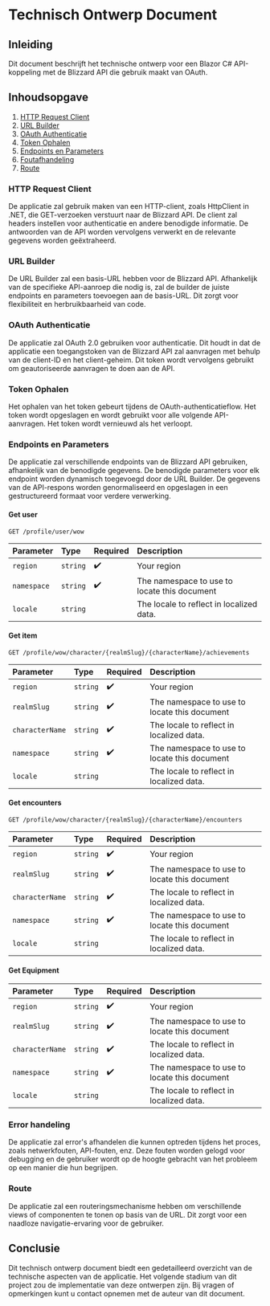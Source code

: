 # Technisch Ontwerp Document

## Inleiding

Dit document beschrijft het technische ontwerp voor een Blazor C# API-koppeling met de Blizzard API die gebruik maakt van OAuth.

## Inhoudsopgave

1. [HTTP Request Client](#item-one)
2. [URL Builder](#item-two)
3. [OAuth Authenticatie](#item-three)
4. [Token Ophalen](#item-four)
5. [Endpoints en Parameters](#item-five)
6. [Foutafhandeling](#item-six)
7. [Route](#item-seven)
<a id="item-one"></a>
### HTTP Request Client

De applicatie zal gebruik maken van een HTTP-client, zoals HttpClient in .NET, die GET-verzoeken verstuurt naar de Blizzard API. De client zal headers instellen voor authenticatie en andere benodigde informatie. De antwoorden van de API worden vervolgens verwerkt en de relevante gegevens worden geëxtraheerd.

### URL Builder

De URL Builder zal een basis-URL hebben voor de Blizzard API. Afhankelijk van de specifieke API-aanroep die nodig is, zal de builder de juiste endpoints en parameters toevoegen aan de basis-URL. Dit zorgt voor flexibiliteit en herbruikbaarheid van code.

### OAuth Authenticatie

De applicatie zal OAuth 2.0 gebruiken voor authenticatie. Dit houdt in dat de applicatie een toegangstoken van de Blizzard API zal aanvragen met behulp van de client-ID en het client-geheim. Dit token wordt vervolgens gebruikt om geautoriseerde aanvragen te doen aan de API.

### Token Ophalen

Het ophalen van het token gebeurt tijdens de OAuth-authenticatieflow. Het token wordt opgeslagen en wordt gebruikt voor alle volgende API-aanvragen. Het token wordt vernieuwd als het verloopt.

### Endpoints en Parameters
De applicatie zal verschillende endpoints van de Blizzard API gebruiken, afhankelijk van de benodigde gegevens. De benodigde parameters voor elk endpoint worden dynamisch toegevoegd door de URL Builder. De gegevens van de API-respons worden genormaliseerd en opgeslagen in een gestructureerd formaat voor verdere verwerking.

#### Get user
```http
GET /profile/user/wow 
```

| Parameter | Type     | Required | Description                |
| :-------- | :------- | :------  | :------------------------- |
| `region`  | `string` |    :heavy_check_mark:   | Your region  |
| `namespace`| `string`|    :heavy_check_mark:   | The namespace to use to locate this document  |
| `locale`  | `string` |          | The locale to reflect in localized data.  |

#### Get item

```http
GET /profile/wow/character/{realmSlug}/{characterName}/achievements 
```

| Parameter | Type     | Required | Description                |
| :-------- | :------- | :------  | :------------------------- |
| `region`  | `string` |    :heavy_check_mark:   | Your region  |
| `realmSlug`| `string`|    :heavy_check_mark:   | The namespace to use to locate this document  |
| `characterName`  | `string` |   :heavy_check_mark:       | The locale to reflect in localized data.  |
| `namespace`| `string`|    :heavy_check_mark:   | The namespace to use to locate this document  |
| `locale`  | `string` |          | The locale to reflect in localized data.  |

#### Get encounters
```http
GET /profile/wow/character/{realmSlug}/{characterName}/encounters 
```
| Parameter | Type     | Required | Description                |
| :-------- | :------- | :------  | :------------------------- |
| `region`  | `string` |    :heavy_check_mark:   | Your region  |
| `realmSlug`| `string`|    :heavy_check_mark:   | The namespace to use to locate this document  |
| `characterName`  | `string` |   :heavy_check_mark:       | The locale to reflect in localized data.  |
| `namespace`| `string`|    :heavy_check_mark:   | The namespace to use to locate this document  |
| `locale`  | `string` |          | The locale to reflect in localized data.  |

#### Get Equipment
| Parameter | Type     | Required | Description                |
| :-------- | :------- | :------  | :------------------------- |
| `region`  | `string` |    :heavy_check_mark:   | Your region  |
| `realmSlug`| `string`|    :heavy_check_mark:   | The namespace to use to locate this document  |
| `characterName`  | `string` |   :heavy_check_mark:       | The locale to reflect in localized data.  |
| `namespace`| `string`|    :heavy_check_mark:   | The namespace to use to locate this document  |
| `locale`  | `string` |          | The locale to reflect in localized data.  |


### Error handeling

De applicatie zal error's afhandelen die kunnen optreden tijdens het proces, zoals netwerkfouten, API-fouten, enz. Deze fouten worden gelogd voor debugging en de gebruiker wordt op de hoogte gebracht van het probleem op een manier die hun begrijpen. 

### Route

De applicatie zal een routeringsmechanisme hebben om verschillende views of componenten te tonen op basis van de URL. Dit zorgt voor een naadloze navigatie-ervaring voor de gebruiker.

## Conclusie

Dit technisch ontwerp document biedt een gedetailleerd overzicht van de technische aspecten van de applicatie. Het volgende stadium van dit project zou de implementatie van deze ontwerpen zijn. Bij vragen of opmerkingen kunt u contact opnemen met de auteur van dit document.



